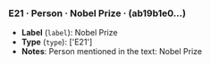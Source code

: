 ### E21 · Person · Nobel Prize · (ab19b1e0...)

- **Label** (`label`): Nobel Prize
- **Type** (`type`): ['E21']
- **Notes**: Person mentioned in the text: Nobel Prize